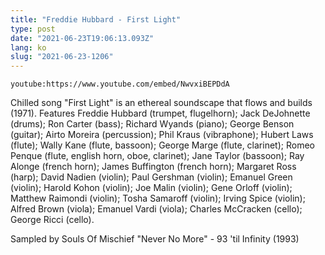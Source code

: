 ```yaml
---
title: "Freddie Hubbard - First Light"
type: post
date: "2021-06-23T19:06:13.093Z"
lang: ko
slug: "2021-06-23-1206"
---
```


`youtube:https://www.youtube.com/embed/NwvxiBEPDdA`

Chilled song "First Light" is an ethereal soundscape that flows and builds (1971). Features Freddie Hubbard (trumpet, flugelhorn); Jack DeJohnette (drums); Ron Carter (bass); Richard Wyands (piano); George Benson (guitar); Airto Moreira (percussion); Phil Kraus (vibraphone); Hubert Laws (flute); Wally Kane (flute, bassoon); George Marge (flute, clarinet); Romeo Penque (flute, english horn, oboe, clarinet); Jane Taylor (bassoon); Ray Alonge (french horn); James Buffington (french horn); Margaret Ross (harp); David Nadien (violin); Paul Gershman (violin); Emanuel Green (violin); Harold Kohon (violin); Joe Malin (violin); Gene Orloff (violin); Matthew Raimondi (violin); Tosha Samaroff (violin); Irving Spice (violin); Alfred Brown (viola); Emanuel Vardi (viola); Charles McCracken (cello); George Ricci (cello). 

Sampled by Souls Of Mischief  "Never No More" - 93 'til Infinity (1993)
